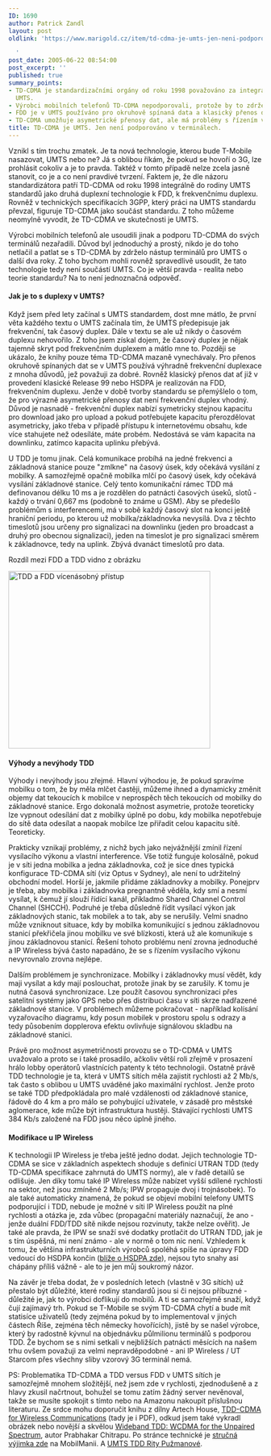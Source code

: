 ```yaml
---
ID: 1690
author: Patrick Zandl
layout: post
oldlink: 'https://www.marigold.cz/item/td-cdma-je-umts-jen-neni-podporovano-v-terminalech

  '
post_date: 2005-06-22 08:54:00
post_excerpt: ''
published: true
summary_points:
- TD-CDMA je standardizačními orgány od roku 1998 považováno za integrální součást
  UMTS.
- Výrobci mobilních telefonů TD-CDMA nepodporovali, protože by to zdrželo nástup UMTS.
- FDD je v UMTS používáno pro okruhově spínaná data a klasický přenos dat.
- TD-CDMA umožňuje asymetrické přenosy dat, ale má problémy s řízením výkonu a synchronizací.
title: TD-CDMA je UMTS. Jen není podporováno v terminálech.
---
```


<p>Vznikl s tím trochu zmatek. Je ta nová technologie, kterou bude T-Mobile nasazovat, UMTS nebo ne? Já s oblibou říkám, že pokud se hovoří o 3G, lze prohlásit cokoliv a je to pravda. Taktéž v tomto případě nelze zcela jasně stanovit, co je a co není pravdivé tvrzení. Faktem je, že dle názoru standardizátora patří TD-CDMA od roku 1998 integrálně do rodiny UMTS standardů jako druhá duplexní technologie k FDD, k frekvenčnímu duplexu. Rovněž v technických specifikacích 3GPP, který práci na UMTS standardu převzal, figuruje TD-CDMA jako součást standardu. Z toho můžeme neomylně vyvodit, že TD-CDMA ve skutečnosti je UMTS. </p>

<p>Výrobci mobilních telefonů ale usoudili jinak a podporu TD-CDMA do svých terminálů nezařadili. Důvod byl jednoduchý a prostý, nikdo je do toho netlačil a patlat se s TD-CDMA by zdrželo nástup terminálů pro UMTS o další dva roky. Z toho bychom mohli rovněž spravedlivě usoudit, že tato technologie tedy není součástí UMTS. Co je větší pravda - realita nebo teorie standardu? Na to není jednoznačná odpověď.</p>

<h4>Jak je to s duplexy v UMTS?</h4>
<p>Když jsem před lety začínal s UMTS standardem, dost mne mátlo, že první věta každého textu o UMTS začínala tím, že UMTS předepisuje jak frekvenční, tak časový duplex. Dále v textu se ale už nikdy o časovém duplexu nehovořilo. Z toho jsem získal dojem, že časový duplex je nějak tajemně skryt pod frekvenčním duplexem a mátlo mne to. Později se ukázalo, že knihy pouze téma TD-CDMA mazaně vynechávaly. Pro přenos okruhově spínaných dat se v UMTS používá výhradně frekvenční duplexace z mnoha důvodů, jež považuji za dobré. Rovněž klasický přenos dat ať již v provedení klasické Release 99 nebo HSDPA je realizován na FDD, frekvenčním duplexu. Jenže v době tvorby standardu se přemýšlelo o tom, že pro výrazně asymetrické přenosy dat není frekvenční duplex vhodný. Důvod je nasnadě - frekvenční duplex nabízí symetricky stejnou kapacitu pro download jako pro upload a pokud potřebujete kapacitu přerozdělovat asymetricky, jako třeba v případě přístupu k internetovému obsahu, kde více stahujete než odesíláte, máte probém. Nedostává se vám kapacita na downlinku, zatímco kapacita uplinku přebývá. </p>

<p>U TDD je tomu jinak. Celá komunikace probíhá na jedné frekvenci a základnová stanice pouze "zmlkne" na časový úsek, kdy očekává vysílání z mobilky. A samozřejmě opačně mobilka mlčí po časový úsek, kdy očekává vysílání základnové stanice. Celý tento komunikační rámec TDD má definovanou délku 10 ms a je rozdělen do patnácti časových úseků, slotů - každý o trvání 0,667 ms (podobně to známe u GSM). Aby se předešlo problémům s interferencemi, má v sobě každý časový slot na konci ještě hraniční periodu, po kterou už mobilka/základnovka nevysílá. Dva z těchto timeslotů jsou určeny pro signalizaci na downlinku (jeden pro broadcast a druhý pro obecnou signalizaci), jeden na timeslot je pro signalizaci směrem k základnovce, tedy na uplink. Zbývá dvanáct timeslotů pro data.  </p>

<p>Rozdíl mezi FDD a TDD vidno z obrázku</p>

<p><img src="/wp-content/uploads/20050622-tddfdd.jpg" alt="TDD a FDD vícenásobný přístup" width="400" height="352" /></p>

<h4>Výhody a nevýhody TDD</h4>
<p>Výhody i nevýhody jsou zřejmé. Hlavní výhodou je, že pokud spravíme mobilku o tom, že by měla mlčet častěji, můžeme ihned a dynamicky změnit objemy dat tekoucích k mobilce v neprospěch těch tekoucích od mobilky do základnové stanice. Ergo dokonalá možnost asymetrie, protože teoreticky lze vypnout odesílání dat z mobilky úplně po dobu, kdy mobilka nepotřebuje do sítě data odesílat a naopak mobilce lze přiřadit celou kapacitu sítě. Teoreticky. </p>

<p>Prakticky vznikají problémy, z nichž bych jako nejvážnější zmínil řízení vysílacího výkonu a vlastní interference. Vše totiž funguje kolosálně, pokud je v síti jedna mobilka a jedna základnovka, což je sice dnes typická konfigurace TD-CDMA sítí (viz Optus v Sydney), ale není to udržitelný obchodní model. Horší je, jakmile přidáme základnovky a mobilky. Ponejprv je třeba, aby mobilka i základnovka pregnantně věděla, kdy smí a nesmí vysílat, k čemuž jí slouží řídící kanál, příkladmo Shared Channel Control Channel (SHCCH). Podruhé je třeba důsledně řídit vysílací výkon jak základnových stanic, tak mobilek a to tak, aby se nerušily. Velmi snadno může vzniknout situace, kdy by mobilka komunikující s jednou základnovou stanicí překřičela jinou mobilku ve své blízkosti, která už ale komunikuje s jinou základnovou stanicí. Řešení tohoto problému není zrovna jednoduché a IP Wireless bývá často napadáno, že se s řízením vysílacího výkonu nevyrovnalo zrovna nejlépe. </p>

<p>Dalším problémem je synchronizace. Mobilky i základnovky musí vědět, kdy maji vysílat a kdy mají poslouchat, protože jinak by se zarušily. K tomu je nutná časová synchronizace. Lze použít časovou synchronizaci přes satelitní systémy jako GPS nebo přes distribuci času v síti skrze nadřazené základnové stanice. V problémech můžeme pokračovat - například kolísání vyzařovacího diagramu, kdy posun mobilek v prostoru spolu s odrazy a tedy působením dopplerova efektu ovlivňuje signálovou skladbu na základnové stanici. </p>

<p>Právě pro možnost asymetričnosti provozu se o TD-CDMA v UMTS uvažovalo a proto se i také prosadilo, ačkoliv větší roli zřejmě v prosazení hrálo lobby operátorů vlastnících patenty k této technologii. Ostatně právě TDD technologie je ta, která v UMTS sítích měla zajistit rychlosti až 2 Mb/s, tak často s oblibou u UMTS uváděné jako maximální rychlost. Jenže proto se také TDD předpokládala pro malé vzdálenosti od základnové stanice, řádově do 4 km a pro málo se pohybující uživatele, v zásadě pro městské aglomerace, kde může být infrastruktura hustěji. Stávající rychlosti UMTS 384 Kb/s založené na FDD jsou něco úplně jiného.</p>

<h4>Modifikace u IP Wireless</h4>
<p>K technologii IP Wireless je třeba ještě jedno dodat. Jejich technologie TD-CDMA se sice v základních aspektech shoduje s definicí UTRAN TDD (tedy TD-CDMA specifikace zahrnutá do UMTS normy), ale v řadě detailů se odlišuje. Jen díky tomu také IP Wireless může nabízet vyšší sdílené rychlosti na sektor, než jsou zmíněné 2 Mb/s; IPW propaguje dvoj i trojnásobek). To ale také automaticky znamená, že pokud se objeví mobilní telefony UMTS podporující i TDD, nebude je možné v síti IP Wireless použít na plné rychlosti a otázka je, zda vůbec (propagační materiály naznačují, že ano - jenže duální FDD/TDD sítě nikde nejsou rozvinuty, takže nelze ověřit). Je také ale pravda, že IPW se snaží své dodatky protlačit do UTRAN TDD, jak je s tím úspěšná, mi není známo - ale v normě o tom nic není. Vzhledem k tomu, že většina infrastrukturních výrobců spoléhá spíše na úpravy  FDD vedoucí do  HSDPA končin (<a href="/item/high-speed-downlink-packet-access-hsdpa">blíže o HSDPA zde</a>), nejsou tyto snahy asi chápány příliš vážně - ale to je jen můj soukromý názor. </p>

<p>Na závěr je třeba dodat, že v posledních letech (vlastně v 3G sítích) už přestalo být důležité, které rodiny standardů jsou si či nejsou příbuzné - důležité je, jak to výrobci doflikují do mobilů. A ti se samozřejmě snaží, když čují zajímavý trh. Pokud se T-Mobile se svým TD-CDMA chytí a bude mít statisíce uživatelů (tedy zejména pokud by to implementoval v jiných částech Říše, zejména těch německy hovořících), jistě by se našel výrobce, který by radostně kývnul na objednávku půlmilionu terminálů s podporou TDD. Že bychom se s nimi setkali v nejbližších patnácti měsících na našem trhu ovšem považuji za velmi nepravděpodobné - ani IP Wireless / UT Starcom přes všechny sliby vzorový 3G terminál nemá.</p>

<p>PS: Problematika TD-CDMA a TDD versus FDD v UMTS sítích je samozřejmě mnohem složitější, než jsem zde v rychlosti, zjednodušeně a z hlavy zkusil načrtnout, bohužel se tomu zatím žádný server nevěnoval, takže se musíte spokojit s tímto nebo na Amazonu nakoupit příslušnou literaturu. Ze srdce mohu doporučit knihu z dílny Artech House, <a href="http://www.diesel-ebooks.com/cgi-bin/item/1580537634">TDD-CDMA for Wireless Communications</a> (tady je i PDF), odkud jsem také vykradl obrázek nebo novější a skvělou <a href="http://www.amazon.com/exec/obidos/tg/detail/-/0470861045/ref=pd_bxgy_img_2/102-8640934-0896913?v=glance&amp;s=books">Wideband TDD: WCDMA for the Unpaired Spectrum</a>, autor Prabhakar Chitrapu. Po stránce technické je <a href="http://www.mobilmania.cz/Profi/AR.asp?ARI=110323">stručná výjimka zde</a> na MobilManii. A <a href="http://www.telnet.cz/index.php?ID=445">UMTS TDD Rity Pužmanové</a>.
</p>